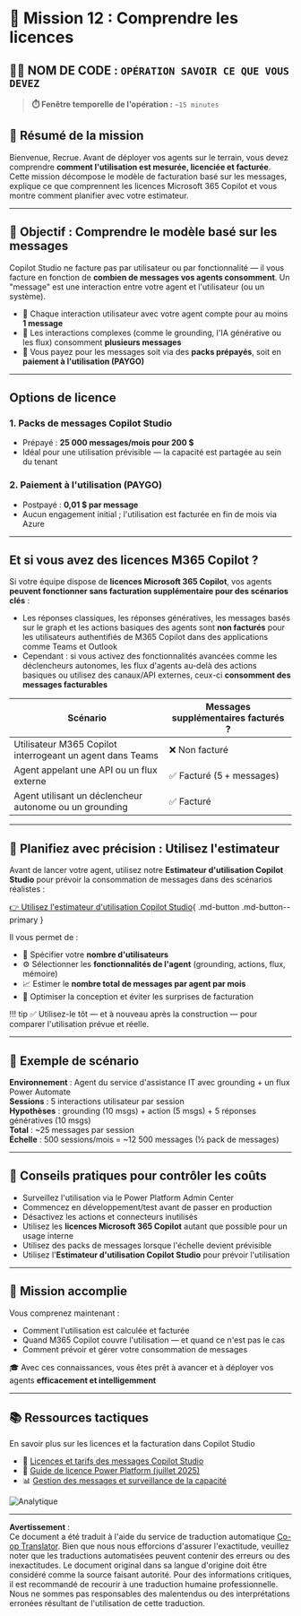 <!--
CO_OP_TRANSLATOR_METADATA:
{
  "original_hash": "6f05e50f132514dcd264bd48fae3f1ef",
  "translation_date": "2025-10-17T19:10:18+00:00",
  "source_file": "docs/recruit/12-understanding-licensing/README.md",
  "language_code": "fr"
}
-->
# 🚨 Mission 12 : Comprendre les licences

## 🕵️‍♂️ NOM DE CODE : `OPÉRATION SAVOIR CE QUE VOUS DEVEZ`

> **⏱️ Fenêtre temporelle de l'opération :** `~15 minutes`

## 🎯 Résumé de la mission

Bienvenue, Recrue. Avant de déployer vos agents sur le terrain, vous devez comprendre **comment l'utilisation est mesurée, licenciée et facturée**. Cette mission décompose le modèle de facturation basé sur les messages, explique ce que comprennent les licences Microsoft 365 Copilot et vous montre comment planifier avec votre estimateur.

---

## 🎯 Objectif : Comprendre le modèle basé sur les messages

Copilot Studio ne facture pas par utilisateur ou par fonctionnalité — il vous facture en fonction de **combien de messages vos agents consomment**. Un "message" est une interaction entre votre agent et l'utilisateur (ou un système).

- 💬 Chaque interaction utilisateur avec votre agent compte pour au moins **1 message**
- 🔄 Les interactions complexes (comme le grounding, l'IA générative ou les flux) consomment **plusieurs messages**
- 💼 Vous payez pour les messages soit via des **packs prépayés**, soit en **paiement à l'utilisation (PAYGO)**

---

## Options de licence

### 1. **Packs de messages Copilot Studio**

- Prépayé : **25 000 messages/mois pour 200 $**
- Idéal pour une utilisation prévisible — la capacité est partagée au sein du tenant

### 2. **Paiement à l'utilisation (PAYGO)**

- Postpayé : **0,01 $ par message**
- Aucun engagement initial ; l'utilisation est facturée en fin de mois via Azure

---

## Et si vous avez des licences M365 Copilot ?

Si votre équipe dispose de **licences Microsoft 365 Copilot**, vos agents **peuvent fonctionner sans facturation supplémentaire pour des scénarios clés** :

- Les réponses classiques, les réponses génératives, les messages basés sur le graph et les actions basiques des agents sont **non facturés** pour les utilisateurs authentifiés de M365 Copilot dans des applications comme Teams et Outlook  
- Cependant : si vous activez des fonctionnalités avancées comme les déclencheurs autonomes, les flux d'agents au-delà des actions basiques ou utilisez des canaux/API externes, ceux-ci **consomment des messages facturables**

| Scénario                                    | Messages supplémentaires facturés ?          |
|---------------------------------------------|----------------------------------------------|
| Utilisateur M365 Copilot interrogeant un agent dans Teams | ❌ Non facturé                                |
| Agent appelant une API ou un flux externe   | ✅ Facturé (5 + messages)                     |
| Agent utilisant un déclencheur autonome ou un grounding | ✅ Facturé                                    |

---

## 🧮 Planifiez avec précision : Utilisez l'estimateur

Avant de lancer votre agent, utilisez notre **Estimateur d'utilisation Copilot Studio** pour prévoir la consommation de messages dans des scénarios réalistes :

[👉 Utilisez l'estimateur d'utilisation Copilot Studio](https://aka.ms/mcs-estimator){ .md-button .md-button--primary }

Il vous permet de :

- 🔢 Spécifier votre **nombre d'utilisateurs**
- ⚙️ Sélectionner les **fonctionnalités de l'agent** (grounding, actions, flux, mémoire)
- 📈 Estimer le **nombre total de messages par agent par mois**
- 🧠 Optimiser la conception et éviter les surprises de facturation

!!! tip
    ✅ Utilisez-le tôt — et à nouveau après la construction — pour comparer l'utilisation prévue et réelle.

---

## 💼 Exemple de scénario

**Environnement** : Agent du service d'assistance IT avec grounding + un flux Power Automate  
**Sessions** : 5 interactions utilisateur par session  
**Hypothèses** : grounding (10 msgs) + action (5 msgs) + 5 réponses génératives (10 msgs)  
**Total** : ~25 messages par session  
**Échelle** : 500 sessions/mois = ~12 500 messages (½ pack de messages)

---

## 🧠 Conseils pratiques pour contrôler les coûts

- Surveillez l'utilisation via le Power Platform Admin Center
- Commencez en développement/test avant de passer en production
- Désactivez les actions et connecteurs inutilisés
- Utilisez les **licences Microsoft 365 Copilot** autant que possible pour un usage interne
- Utilisez des packs de messages lorsque l'échelle devient prévisible
- Utilisez l'**Estimateur d'utilisation Copilot Studio** pour prévoir l'utilisation

---

## 🏁 Mission accomplie

Vous comprenez maintenant :

- Comment l'utilisation est calculée et facturée
- Quand M365 Copilot couvre l'utilisation — et quand ce n'est pas le cas
- Comment prévoir et gérer votre consommation de messages

🎓 Avec ces connaissances, vous êtes prêt à avancer et à déployer vos agents **efficacement et intelligemment**

---

## 📚 Ressources tactiques

En savoir plus sur les licences et la facturation dans Copilot Studio

- 📄 [Licences et tarifs des messages Copilot Studio](https://learn.microsoft.com/microsoft-copilot-studio/billing-licensing?WT.mc_id=power-170631-apdunnam)
- 📘 [Guide de licence Power Platform (juillet 2025)](https://cdn-dynmedia-1.microsoft.com/is/content/microsoftcorp//microsoft/bade/documents/products-and-services/en-us/bizapps/Power-Platform-Licensing-Guide-July-2025.pdf?WT.mc_id=power-170631-apdunnam)
- 📊 [Gestion des messages et surveillance de la capacité](https://learn.microsoft.com/power-platform/admin/manage-copilot-studio-messages-capacity?WT.mc_id=power-170631-apdunnam)

<img src="https://m365-visitor-stats.azurewebsites.net/agent-academy/recruit/12-understanding-licensing" alt="Analytique" />

---

**Avertissement** :  
Ce document a été traduit à l'aide du service de traduction automatique [Co-op Translator](https://github.com/Azure/co-op-translator). Bien que nous nous efforcions d'assurer l'exactitude, veuillez noter que les traductions automatisées peuvent contenir des erreurs ou des inexactitudes. Le document original dans sa langue d'origine doit être considéré comme la source faisant autorité. Pour des informations critiques, il est recommandé de recourir à une traduction humaine professionnelle. Nous ne sommes pas responsables des malentendus ou des interprétations erronées résultant de l'utilisation de cette traduction.